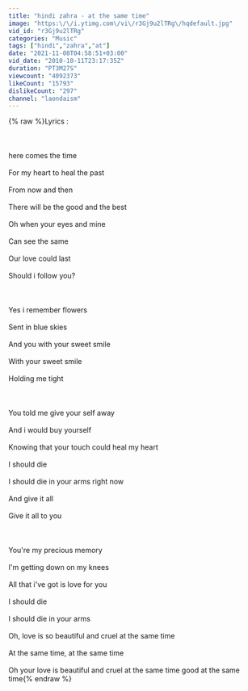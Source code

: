 ```yaml
---
title: "hindi zahra - at the same time"
image: "https:\/\/i.ytimg.com\/vi\/r3Gj9u2lTRg\/hqdefault.jpg"
vid_id: "r3Gj9u2lTRg"
categories: "Music"
tags: ["hindi","zahra","at"]
date: "2021-11-08T04:58:51+03:00"
vid_date: "2010-10-11T23:17:35Z"
duration: "PT3M27S"
viewcount: "4092373"
likeCount: "15793"
dislikeCount: "297"
channel: "laondaism"
---
```

{% raw %}Lyrics :<br /><br /><br /><br />here comes the time<br /><br />For my heart to heal the past<br /><br />From now and then<br /><br />There will be the good and the best<br /><br />Oh when your eyes and mine<br /><br />Can see the same<br /><br />Our love could last<br /><br />Should i follow you?<br /><br /><br /><br />Yes i remember flowers<br /><br />Sent in blue skies<br /><br />And you with your sweet smile<br /><br />With your sweet smile<br /><br />Holding me tight<br /><br /><br /><br />You told me give your self away<br /><br />And i would buy yourself<br /><br />Knowing that your touch could heal my heart<br /><br />I should die<br /><br />I should die in your arms right now<br /><br />And give it all<br /><br />Give it all to you<br /><br /><br /><br />You're my precious memory<br /><br />I'm getting down on my knees<br /><br />All that i've got is love for you<br /><br />I should die<br /><br />I should die in your arms<br /><br />Oh, love is so beautiful and cruel at the same time<br /><br />At the same time, at the same time<br /><br />Oh your love is beautiful and cruel at the same time good at the same time{% endraw %}
